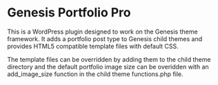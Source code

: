 Genesis Portfolio Pro
=====================

This is a WordPress plugin designed to work on the Genesis theme framework. It adds a portfolio post type to Genesis child themes and provides HTML5 compatible template files with default CSS. 

The template files can be overridden by adding them to the child theme directory and the default portfolio image size can be overidden with an add_image_size function in the child theme functions.php file.

